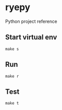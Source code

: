 # ryepy
Python project reference

## Start virtual env
```
make s
```

## Run
```
make r
```

## Test
``` 
make t
```